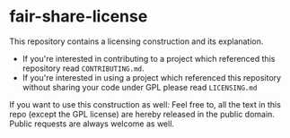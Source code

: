 # fair-share-license

This repository contains a licensing construction and its explanation.

 - If you're interested in contributing to a project which referenced this repository read `CONTRIBUTING.md`.
 - If you're interested in using a project which referenced this repository without sharing your code under GPL please read `LICENSING.md`

If you want to use this construction as well: Feel free to, all the text in this repo (except the GPL license) are hereby released in the public domain. Public requests are always welcome as well.

